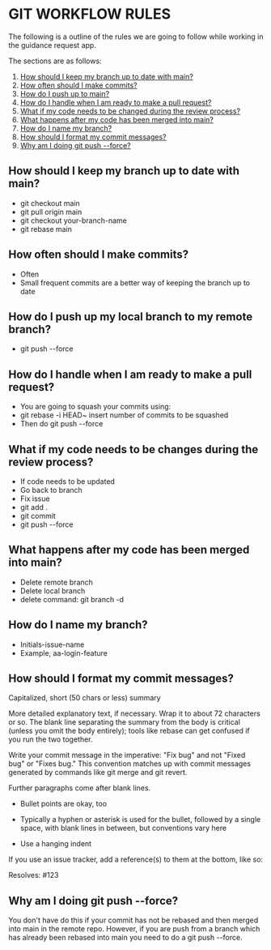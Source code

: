 # GIT WORKFLOW RULES 

The following is a outline of the rules we are going to follow while working in the guidance request app. 
 
The sections are as follows: 

1) [How should I keep my branch up to date with main?](#1)
2) [How often should I make commits?](#2)
3) [How do I push up to main?](#3) 
4) [How do I handle when I am ready to make a pull request?](#4)
5) [What if my code needs to be changed during the review process?](#5)
6) [What happens after my code has been merged into main?](#6)
7) [How do I name my branch?](#7)
8) [How should I format my commit messages?](#8)
9) [Why am I doing git push --force?](#9)


## <a name="1"></a> How should I keep my branch up to date with main?
* git checkout main
* git pull origin main
* git checkout your-branch-name
* git rebase main


## <a name="2"></a> How often should I make commits?
* Often 
* Small frequent commits are a better way of keeping the branch up to date

## <a name="3"></a> How do I push up my local branch to my remote branch? 
* git push --force

## <a name="4"></a> How do I handle when I am ready to make a pull request?
* You are going to squash your commits using:
* git rebase -i HEAD~ insert number of commits to be squashed
* Then do git push --force 

## <a name="5"></a> What if my code needs to be changes during the review process?
* If code needs to be updated
* Go back to branch 
* Fix issue 
* git add . 
* git commit
* git push --force  
  
## <a name="6"></a> What happens after my code has been merged into main?
* Delete remote branch
* Delete local branch
* delete command: git branch -d <local-branch>
  
## <a name="7"></a>How do I name my branch? 
* Initials-issue-name
* Example, 
aa-login-feature 

## <a name="8"></a> How should I format my commit messages? 
Capitalized, short (50 chars or less) summary

More detailed explanatory text, if necessary.  Wrap it to about 72
characters or so. The blank
line separating the summary from the body is critical (unless you omit
the body entirely); tools like rebase can get confused if you run the
two together.

Write your commit message in the imperative: "Fix bug" and not "Fixed bug"
or "Fixes bug."  This convention matches up with commit messages generated
by commands like git merge and git revert.

Further paragraphs come after blank lines.

- Bullet points are okay, too

- Typically a hyphen or asterisk is used for the bullet, followed by a
  single space, with blank lines in between, but conventions vary here

- Use a hanging indent

If you use an issue tracker, add a reference(s) to them at the bottom,
like so:

Resolves: #123

## <a name="9"></a> Why am I doing git push --force? 
 You don't have do this if your commit has not be rebased and then merged into main in the remote repo. 
 However, if you are push from a branch which has already been rebased into main you need to do a git push --force.

